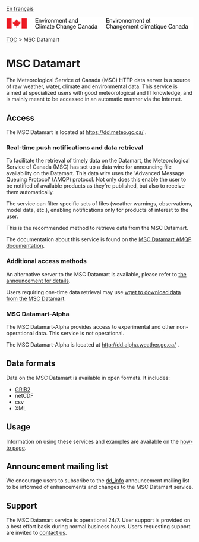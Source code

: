[En français](readme_fr.md)

![ECCC logo](../img_eccc-logo.png)

[TOC](../readme_en.md) > MSC Datamart


# MSC Datamart

The Meteorological Service of Canada (MSC) HTTP data server is a source of raw weather, water, climate and environmental data. This service is aimed at specialized users with good meteorological and IT knowledge, and is mainly meant to be accessed in an automatic manner via the Internet.


## Access

The MSC Datamart is located at https://dd.meteo.gc.ca/ .

### Real-time push notifications and data retrieval
  
To facilitate the retrieval of timely data on the Datamart, the Meteorological Service of Canada (MSC) has set up a data wire for announcing file availability on the Datamart.  This data wire uses the 'Advanced Message Queuing Protocol' (AMQP) protocol. Not only does this enable the user to be notified of available products as they're published, but also to receive them automatically.

The service can filter specific sets of files (weather warnings, observations, model data, etc.), enabling notifications only for products of interest to the user.

This is the recommended method to retrieve data from the MSC Datamart.

The documentation about this service is found on the [MSC Datamart AMQP documentation](https://dd.meteo.gc.ca/doc/README_AMQP.txt).
  
### Additional access methods

An alternative server to the MSC Datamart is available, please refer to [the announcement for details](https://lists.ec.gc.ca/pipermail/dd_info/2019-April/000329.html).

Users requiring one-time data retrieval may use [wget to download data from the MSC Datamart](https://weather.gc.ca/grib/usage_tips_e.html).


### MSC Datamart-Alpha

The MSC Datamart-Alpha provides access to experimental and other non-operational data. This service is not operational.

The MSC Datamart-Alpha is located at http://dd.alpha.weather.gc.ca/ .


## Data formats

Data on the MSC Datamart is available in open formats. It includes:

* [GRIB2](https://weather.gc.ca/grib/index_e.html)
* netCDF
* csv
* XML


## Usage

Information on using these services and examples are available on the [how-to page](../how-to/readme_en.md).


## Announcement mailing list

We encourage users to subscribe to the [dd_info](https://lists.ec.gc.ca/cgi-bin/mailman/listinfo/dd_info) announcement mailing list to be informed of enhancements and changes to the MSC Datamart service.


## Support

The MSC Datamart service is operational 24/7. User support is provided on a best effort basis during normal business hours. Users requesting support are invited to [contact us](http://www.weather.gc.ca/mainmenu/contact_us_e.html).